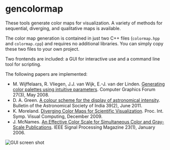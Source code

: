 # gencolormap

These tools generate color maps for visualization.
A variety of methods for sequential, diverging, and qualitative maps is available.

The color map generation is contained in just two C++ files (`colormap.hpp` and
`colormap.cpp`) and requires no additional libraries. You can simply copy these
two files to your own project.

Two frontends are included: a GUI for interactive use and a command line tool
for scripting.

The following papers are implemented:

- M. Wijffelaars, R. Vliegen, J.J. van Wijk, E.-J. van der Linden.
  [Generating color palettes using intuitive parameters](http://dx.doi.org/10.1111/j.1467-8659.2008.01203.x).
  Computer Graphics Forum 27(3), May 2008.
- D. A. Green.
  [A colour scheme for the display of astronomical intensity](http://www.mrao.cam.ac.uk/~dag/CUBEHELIX/).
  Bulletin of the Astronomical Society of India 39(2), June 2011.
- K. Moreland.
  [Diverging Color Maps for Scientific Visualization](http://dx.doi.org/10.1007/978-3-642-10520-3_9).
  Proc. Int. Symp. Visual Computing, December 2009.
- J. McNames.
  [An Effective Color Scale for Simultaneous Color and Gray-Scale Publications](http://dx.doi.org/10.1109/MSP.2006.1593340).
  IEEE Signal Processing Magazine 23(1), January 2006.

![GUI screen shot](https://git.marlam.de/gitweb/?p=gencolormap.git;a=blob_plain;f=screenshot.png;hb=HEAD)
